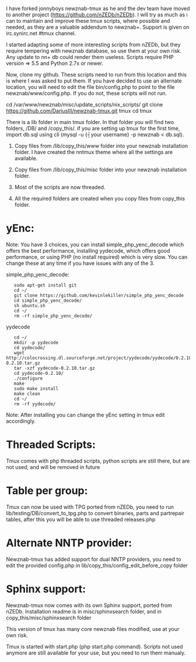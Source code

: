 I have forked jonnyboys newznab-tmux as he and the dev team have moved to another project (https://github.com/nZEDb/nZEDb). I will try as much as i can to maintain and improve these tmux scripts, where possible and needed, as they are a valuable addendum to newznab+.
Support is given on irc.synirc.net #tmux channel.

I started adapting some of more interesting scripts from nZEDb, but they require tempering with newznab database, so use them at your own risk. Any update to nn+ db could render them useless. Scripts require PHP version => 5.5 and Python 2.7x or newer.

Now, clone my github. These scripts need to run from this location and this is where I was asked to put them. If you have decided to use an alternate location, you will need to edit the file bin/config.php to point to the file newznab/www/config.php. If you do not, these scripts will not run.

  cd /var/www/newznab/misc/update_scripts/nix_scripts/
  git clone https://github.com/DariusIII/newznab-tmux.git tmux
  cd tmux

There is a lib folder in main tmux folder. In that folder you will find two folders, /DB/ and /copy_this/. if you are setting up tmux for the first time, import db.sql using cli (mysql -u {┤your username} -p newznab < db.sql).

1. Copy files from /lib/copy_this/www folder into your newznab installation folder. I have created the nntmux theme where all the settings are available.

2. Copy files from /lib/copy_this/misc folder into your newznab installation folder.

3. Most of the scripts are now threaded.

4. All the required folders are created when you copy files from copy_this folder.

# yEnc:

  Note: You have 3 choices,
        you can install simple_php_yenc_decode which offers the best performance,
        installing yydecode, which offers good performance,
        or using PHP (no install required) which is very slow.
        You can change these at any time if you have issues with any of the 3.

  simple_php_yenc_decode:

       sudo apt-get install git
       cd ~/
       git clone https://github.com/kevinlekiller/simple_php_yenc_decode
       cd simple_php_yenc_decode/
       sh ubuntu.sh
       cd ~/
       rm -rf simple_php_yenc_decode/

  yydecode

       cd ~/
       mkdir -p yydecode
       cd yydecode/
       wget http://colocrossing.dl.sourceforge.net/project/yydecode/yydecode/0.2.10/yydecode-0.2.10.tar.gz
       tar -xzf yydecode-0.2.10.tar.gz
       cd yydecode-0.2.10/
       ./configure
       make
       sudo make install
       make clean
       cd ~/
       rm -rf yydecode/

  Note: After installing you can change the yEnc setting in tmux edit accordingly.

# Threaded Scripts:

  Tmux comes with php threaded scripts, python scripts are still there, but are not used, and will be removed in future

# Table per group:

  Tmux can now be used with TPG ported from nZEDb, you need to run lib/testing/DB/convert_to_tpg.php to convert binaries, parts and partrepair tables, after this you will be able to use
  threaded releases.php

# Alternate NNTP provider:

  Newznab-tmux has added support for dual NNTP providers, you need to edit the provided config.php in lib/copy_this/config_edit_before_copy folder

# Sphinx support:

  Newznab-tmux now comes with its own Sphinx support, ported from nZEDb. Installation readme is in misc/sphinxsearch folder, and in copy_this/misc/sphinxsearch folder

  This version of tmux has many core newznab files modified, use at your own risk.

Tmux is started with start.php (php start.php command). Scripts not used anymore are still available for your use, but you need to run them manualy.


